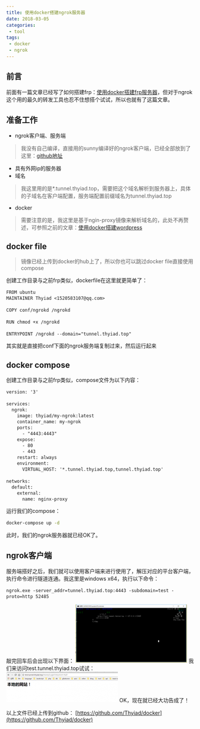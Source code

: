 ```yaml
---
title: 使用docker搭建ngrok服务器
date: 2018-03-05
categories:
 - tool
tags:
 - docker
 - ngrok
---
```


## 前言
前面有一篇文章已经写了如何搭建frp：[使用docker搭建frp服务器](https://www.thyiad.top/2018/03/01/%E4%BD%BF%E7%94%A8docker%E6%90%AD%E5%BB%BAfrp%E6%9C%8D%E5%8A%A1%E5%99%A8/)，但对于ngrok这个用的最久的转发工具也忍不住想搭个试试，所以也就有了这篇文章。

## 准备工作
- ngrok客户端、服务端
> 我没有自己编译，直接用的sunny编译好的ngrok客户端，已经全部放到了这里：[github地址](https://github.com/Thyiad/tool/tree/master/ngrock/my-ngrok/server%20%26%20client)

- 具有外网ip的服务器
- 域名
> 我这里用的是*.tunnel.thyiad.top，需要把这个域名解析到服务器上，具体的子域名在客户端配置，服务端配置前缀域名为tunnel.thyiad.top

- docker
> 需要注意的是，我这里是基于ngin-proxy镜像来解析域名的，此处不再赘述，可参照之前的文章：[使用docker搭建wordpress](https://www.thyiad.top/2018/02/28/%E4%BD%BF%E7%94%A8docker%E6%90%AD%E5%BB%BAwordpress/)

## docker file
> 镜像已经上传到docker的hub上了，所以你也可以跳过docker file直接使用compose

创建工作目录与之前frp类似，dockerfile在这里就更简单了：
```
FROM ubuntu
MAINTAINER Thyiad <1520583107@qq.com>

COPY conf/ngrokd /ngrokd

RUN chmod +x /ngrokd

ENTRYPOINT /ngrokd --domain="tunnel.thyiad.top"
```
其实就是直接把conf下面的ngrok服务端复制过来，然后运行起来

## docker compose
创建工作目录与之前frp类似，compose文件为以下内容：
```
version: '3'

services:
  ngrok:
    image: thyiad/my-ngrok:latest
    container_name: my-ngrok
    ports:
      - "4443:4443"
    expose:
      - 80
      - 443
    restart: always
    environment:
      VIRTUAL_HOST: '*.tunnel.thyiad.top,tunnel.thyiad.top'

networks:
  default:
    external:
      name: nginx-proxy
```
运行我们的compose：
``` bash
docker-compose up -d
```
此时，我们的ngrok服务器就已经OK了。

## ngrok客户端
服务端搭好之后，我们就可以使用客户端来进行使用了，解压对应的平台客户端，执行命令进行隧道连通。我这里是windows x64，执行以下命令：
```
ngrok.exe -server_addr=tunnel.thyiad.top:4443 -subdomain=test -proto=http 52485
```
敲完回车后会出现以下界面：
![](./img/ngrok-running.png)
我们来访问test.tunnel.thyiad.top试试：
![](./img/ngrok-visible.png)
OK，现在就已经大功告成了！

以上文件已经上传到github：
[https://github.com/Thyiad/docker](https://github.com/Thyiad/docker)